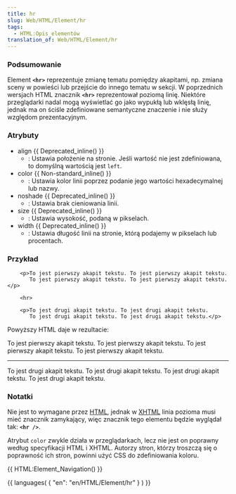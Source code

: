 ```yaml
---
title: hr
slug: Web/HTML/Element/hr
tags:
  - HTML:Opis_elementów
translation_of: Web/HTML/Element/hr
---
```

### Podsumowanie

Element **`<hr>`** reprezentuje zmianę tematu pomiędzy akapitami, np. zmiana sceny w powieści lub przejście do innego tematu w sekcji. W poprzednich wersjach HTML znacznik **`<hr>`** reprezentował poziomą linię. Niektóre przeglądarki nadal mogą wyświetlać go jako wypukłą lub wklęsłą linię, jednak ma on ściśle zdefiniowane semantyczne znaczenie i nie służy względom prezentacyjnym.

### Atrybuty

- align {{ Deprecated_inline() }}
  - : Ustawia położenie na stronie. Jeśli wartość nie jest zdefiniowana, to domyślną wartością jest `left`.
- color {{ Non-standard_inline() }}
  - : Ustawia kolor linii poprzez podanie jego wartości hexadecymalnej lub nazwy.
- noshade {{ Deprecated_inline() }}
  - : Ustawia brak cieniowania linii.
- size {{ Deprecated_inline() }}
  - : Ustawia wysokość, podaną w pikselach.
- width {{ Deprecated_inline() }}
  - : Ustawia długość linii na stronie, którą podajemy w pikselach lub procentach.

### Przykład

        <p>To jest pierwszy akapit tekstu. To jest pierwszy akapit tekstu.
           To jest pierwszy akapit tekstu. To jest pierwszy akapit tekstu.</p>

        <hr>

        <p>To jest drugi akapit tekstu. To jest drugi akapit tekstu.
           To jest drugi akapit tekstu. To jest drugi akapit tekstu.</p>

Powyższy HTML daje w rezultacie:

To jest pierwszy akapit tekstu. To jest pierwszy akapit tekstu. To jest pierwszy akapit tekstu. To jest pierwszy akapit tekstu.

---

To jest drugi akapit tekstu. To jest drugi akapit tekstu. To jest drugi akapit tekstu. To jest drugi akapit tekstu.

### Notatki

Nie jest to wymagane przez [HTML](pl/HTML), jednak w [XHTML](pl/XHTML) linia pozioma musi mieć znacznik zamykający, więc znacznik tego elementu będzie wyglądał tak: **`<hr />`**.

Atrybut `color` zwykle działa w przeglądarkach, lecz nie jest on poprawny według specyfikacji HTML i XHTML. Autorzy stron, którzy troszczą się o poprawność ich stron, powinni użyć CSS do zdefiniowania koloru.

{{ HTML:Element_Navigation() }}

{{ languages( { "en": "en/HTML/Element/hr" } ) }}
